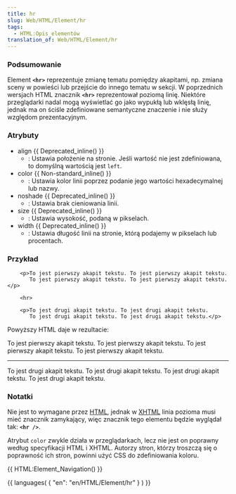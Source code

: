 ```yaml
---
title: hr
slug: Web/HTML/Element/hr
tags:
  - HTML:Opis_elementów
translation_of: Web/HTML/Element/hr
---
```

### Podsumowanie

Element **`<hr>`** reprezentuje zmianę tematu pomiędzy akapitami, np. zmiana sceny w powieści lub przejście do innego tematu w sekcji. W poprzednich wersjach HTML znacznik **`<hr>`** reprezentował poziomą linię. Niektóre przeglądarki nadal mogą wyświetlać go jako wypukłą lub wklęsłą linię, jednak ma on ściśle zdefiniowane semantyczne znaczenie i nie służy względom prezentacyjnym.

### Atrybuty

- align {{ Deprecated_inline() }}
  - : Ustawia położenie na stronie. Jeśli wartość nie jest zdefiniowana, to domyślną wartością jest `left`.
- color {{ Non-standard_inline() }}
  - : Ustawia kolor linii poprzez podanie jego wartości hexadecymalnej lub nazwy.
- noshade {{ Deprecated_inline() }}
  - : Ustawia brak cieniowania linii.
- size {{ Deprecated_inline() }}
  - : Ustawia wysokość, podaną w pikselach.
- width {{ Deprecated_inline() }}
  - : Ustawia długość linii na stronie, którą podajemy w pikselach lub procentach.

### Przykład

        <p>To jest pierwszy akapit tekstu. To jest pierwszy akapit tekstu.
           To jest pierwszy akapit tekstu. To jest pierwszy akapit tekstu.</p>

        <hr>

        <p>To jest drugi akapit tekstu. To jest drugi akapit tekstu.
           To jest drugi akapit tekstu. To jest drugi akapit tekstu.</p>

Powyższy HTML daje w rezultacie:

To jest pierwszy akapit tekstu. To jest pierwszy akapit tekstu. To jest pierwszy akapit tekstu. To jest pierwszy akapit tekstu.

---

To jest drugi akapit tekstu. To jest drugi akapit tekstu. To jest drugi akapit tekstu. To jest drugi akapit tekstu.

### Notatki

Nie jest to wymagane przez [HTML](pl/HTML), jednak w [XHTML](pl/XHTML) linia pozioma musi mieć znacznik zamykający, więc znacznik tego elementu będzie wyglądał tak: **`<hr />`**.

Atrybut `color` zwykle działa w przeglądarkach, lecz nie jest on poprawny według specyfikacji HTML i XHTML. Autorzy stron, którzy troszczą się o poprawność ich stron, powinni użyć CSS do zdefiniowania koloru.

{{ HTML:Element_Navigation() }}

{{ languages( { "en": "en/HTML/Element/hr" } ) }}
